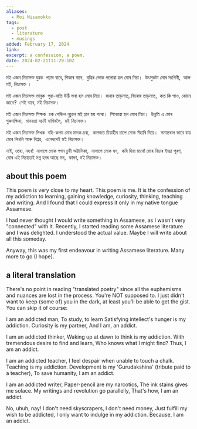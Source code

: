 ```yaml
---
aliases:
  - Moi Nisaxokto
tags:
  - post
  - literature
  - musings
added: February 17, 2024
link: 
excerpt: a confession, a poem.
date: 2024-02-21T11:29:10Z
---
```

মই এজন নিচাসক্ত যুৱক 
পঢ়াৰ বাবে, শিকাৰ বাবে, 
বুদ্ধিৰ ভোক পলোৱা হল মোৰ নিচা। 
উৎসুকটা মোৰ সংগিনী, 
আৰু মই, নিচাসক্ত ।

মই এজন নিচাসক্ত ভাবুক 
পুৱা-ৰাতি উঠি ভবা হল মোৰ নিচা। 
জনাৰ তাড়নাত, বিচৰাৰ তাড়নাত, 
কত কি পাও, কোনে জানে? 
সেই বাবে, মই নিচাসক্ত।

মই এজন নিচাসক্ত শিক্ষক 
চক পেঞ্চিল নুচুলে মই ম্লান হয় পৰো। 
শিকোৱা হল মোৰ নিচা। 
উন্নতি এ মোৰ গুৰুদক্ষিনা, 
মানৱতা বচাই ৰাখিবলৈ, 
মই নিচাসক্ত।

মই এজন নিচাসক্ত লিখক 
বহি-কলম মোৰ মাদক দ্ৰব্য, 
কাগজত চিয়াহীৰ চাপে মোক সঁহাৰি দিয়ে। 
সমান্তৰাল ভাবে যায় মোৰ লিখনি আৰু বিপ্লৱ, 
এনেদৰেই মই নিচাসক্ত।

নাই, ওহো, নহব! 
নালাগে মোক গগন চুম্বী অট্টালিকা, 
নালাগে মোক ধন, 
কৰি দিয়া মাথোঁ মোৰ নিচাৰ ইচ্ছা পূৰণ, 
মোৰ এই নিচাতেই মগ্ন হবৰ আছে মন, 
কাৰণ, ম‌ই নিচাসক্ত।
## about this poem
This poem is very close to my heart. This poem is me. It is the confession of my addiction to learning, gaining knowledge, curiosity, thinking, teaching and writing. And I found that I could express it only in my native tongue Assamese. 

I had never thought I would write something in Assamese, as I wasn't very "connected" with it. Recently, I started reading some Assamese literature and I was delighted. I understood the actual value. Maybe I will write about all this someday.

Anyway, this was my first endeavour in writing Assamese literature. Many more to go (I hope).
## a literal translation
There's no point in reading "translated poetry" since all the euphemisms and nuances are lost in the process. You're NOT supposed to. I just didn't want to keep (some of) you in the dark, at least you'll be able to get the gist. You can skip it of course:

I am an addicted man,
To study, to learn
Satisfying intellect's hunger is my addiction.
Curiosity is my partner,
And I am, an addict.

I am an addicted thinker,
Waking up at dawn to think is my addiction.
With tremendous desire to find and learn,
Who knows what I might find?
Thus, I am an addict.

I am an addicted teacher,
I feel despair when unable to touch a chalk.
Teaching is my addiction.
Development is my 'Gurudakshina' (tribute paid to a teacher),
To save humanity,
I am an addict.

I am an addicted writer,
Paper-pencil are my narcotics,
The ink stains gives me solace.
My writings and revolution go parallelly, 
That's how, I am an addict.

No, uhuh, nay!
I don't need skyscrapers,
I don't need money,
Just fulfill my wish to be addicted, 
I only want to indulge in my addiction.
Because, I am an addict.

